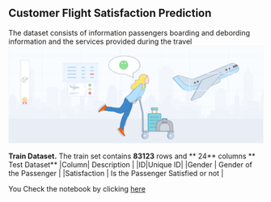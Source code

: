 ## Customer Flight Satisfaction Prediction
The dataset consists of information passengers boarding and debording  information and the services provided during the travel![V](https://github.com/Sparimal-datascience/Customer-Flight-Satisfaction-Prediction-Parimal/blob/main/Airline%20satisfaction%20Image1.png?raw=true) 

**Train Dataset.**
The train set contains **83123** rows and ** 24** columns
** Test Dataset**
|Column| Description |
|ID|Unique ID|
|Gender | Gender of the Passenger |
|Satisfaction  | Is the Passenger Satisfied or not |

You Check the notebook by clicking [here](https://github.com/Sparimal-datascience/Customer-Flight-Satisfaction-Prediction-Parimal/blob/main/Airline%20satisfaction%20Image1.png)

